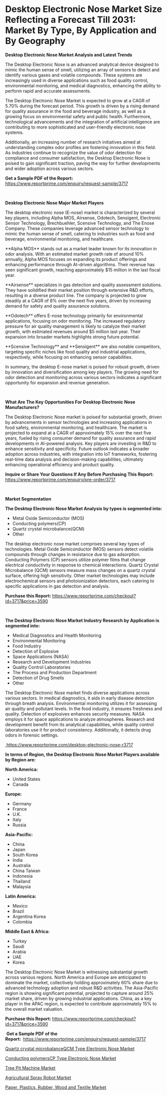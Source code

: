 <p><h1>Desktop Electronic Nose Market Size Reflecting a Forecast Till 2031: Market By Type, By Application and By Geography</h1></p><p><strong>Desktop Electronic Nose Market Analysis and Latest Trends</strong></p>
<p><p>The Desktop Electronic Nose is an advanced analytical device designed to mimic the human sense of smell, utilizing an array of sensors to detect and identify various gases and volatile compounds. These systems are increasingly used in diverse applications such as food quality control, environmental monitoring, and medical diagnostics, enhancing the ability to perform rapid and accurate assessments.</p><p>The Desktop Electronic Nose Market is expected to grow at a CAGR of 5.70% during the forecast period. This growth is driven by a rising demand for quality assurance in the food and beverage industry, as well as a growing focus on environmental safety and public health. Furthermore, technological advancements and the integration of artificial intelligence are contributing to more sophisticated and user-friendly electronic nose systems. </p><p>Additionally, an increasing number of research initiatives aimed at understanding complex odor profiles are fostering innovation in this field. As industries continue to recognize the value of odor detection for compliance and consumer satisfaction, the Desktop Electronic Nose is poised to gain significant traction, paving the way for further developments and wider adoption across various sectors.</p></p>
<p><strong>Get a Sample PDF of the Report:&nbsp;</strong> <a href="https://www.reportprime.com/enquiry/request-sample/3717">https://www.reportprime.com/enquiry/request-sample/3717</a></p>
<p>&nbsp;</p>
<p><strong>Desktop Electronic Nose Major Market Players</strong></p>
<p><p>The desktop electronic nose (E-nose) market is characterized by several key players, including Alpha MOS, Airsense, Odotech, Sensigent, Electronic Sensor Technology, Brechbuehler, Scensive Technology, and The Enose Company. These companies leverage advanced sensor technology to mimic the human sense of smell, catering to industries such as food and beverage, environmental monitoring, and healthcare.</p><p>**Alpha MOS** stands out as a market leader known for its innovation in odor analysis. With an estimated market growth rate of around 10% annually, Alpha MOS focuses on expanding its product offerings and enhancing performance through AI-driven algorithms. Their revenue has seen significant growth, reaching approximately $15 million in the last fiscal year.</p><p>**Airsense** specializes in gas detection and quality assessment solutions. They have solidified their market position through extensive R&D efforts, resulting in a diverse product line. The company is projected to grow steadily at a CAGR of 8% over the next five years, driven by increasing demand for safety and quality assurance solutions.</p><p>**Odotech** offers E-nose technology primarily for environmental applications, focusing on odor monitoring. The increased regulatory pressure for air quality management is likely to catalyze their market growth, with estimated revenues around $5 million last year. Their expansion into broader markets highlights strong future potential.</p><p>**Scensive Technology** and **Sensigent** are also notable competitors, targeting specific niches like food quality and industrial applications, respectively, while focusing on enhancing sensor capabilities.</p><p>In summary, the desktop E-nose market is poised for robust growth, driven by innovation and diversification among key players. The growing need for odor detection and monitoring across various sectors indicates a significant opportunity for expansion and revenue generation.</p></p>
<p>&nbsp;</p>
<p><strong>What Are The Key Opportunities For Desktop Electronic Nose Manufacturers?</strong></p>
<p><p>The Desktop Electronic Nose market is poised for substantial growth, driven by advancements in sensor technologies and increasing applications in food safety, environmental monitoring, and healthcare. The market is projected to expand at a CAGR of approximately 15% over the next five years, fueled by rising consumer demand for quality assurance and rapid developments in AI-powered analysis. Key players are investing in R&D to enhance sensitivity and specificity. Future outlook indicates a broader adoption across industries, with integration into IoT frameworks, fostering real-time data analysis and decision-making capabilities, ultimately enhancing operational efficiency and product quality.</p></p>
<p><strong>Inquire or Share Your Questions If Any Before Purchasing This Report:</strong> <a href="https://www.reportprime.com/enquiry/pre-order/3717">https://www.reportprime.com/enquiry/pre-order/3717</a></p>
<p>&nbsp;</p>
<p><strong>Market Segmentation</strong></p>
<p><strong>The Desktop Electronic Nose Market Analysis by types is segmented into:</strong></p>
<p><ul><li>Metal Oxide Semiconductor (MOS)</li><li>Conducting polymers(CP)</li><li>Quartz crystal microbalance(QCM)</li><li>Other</li></ul></p>
<p><p>The desktop electronic nose market comprises several key types of technologies. Metal Oxide Semiconductor (MOS) sensors detect volatile compounds through changes in resistance due to gas adsorption. Conducting Polymers (CP) sensors utilize polymer films that change electrical conductivity in response to chemical interactions. Quartz Crystal Microbalance (QCM) sensors measure mass changes on a quartz crystal surface, offering high sensitivity. Other market technologies may include electrochemical sensors and photoionization detectors, each catering to specific applications in gas detection and analysis.</p></p>
<p><strong>Purchase this Report:&nbsp;</strong><a href="https://www.reportprime.com/checkout?id=3717&price=3590">https://www.reportprime.com/checkout?id=3717&price=3590</a></p>
<p>&nbsp;</p>
<p><strong>The Desktop Electronic Nose Market Industry Research by Application is segmented into:</strong></p>
<p><ul><li>Medical Diagnostics and Health Monitoring</li><li>Environmental Monitoring</li><li>Food Industry</li><li>Detection of Explosive</li><li>Space Applications (NASA)</li><li>Research and Development Industries</li><li>Quality Control Laboratories</li><li>The Process and Production Department</li><li>Detection of Drug Smells</li><li>Other</li></ul></p>
<p><p>The Desktop Electronic Nose market finds diverse applications across various sectors. In medical diagnostics, it aids in early disease detection through breath analysis. Environmental monitoring utilizes it for assessing air quality and pollutant levels. In the food industry, it ensures freshness and quality. Detection of explosives enhances security measures. NASA employs it for space applications to analyze atmospheres. Research and development benefit from its analytical capabilities, while quality control laboratories use it for product consistency. Additionally, it detects drug odors in forensic settings.</p></p>
<p><a href="https://www.reportprime.com/desktop-electronic-nose-r3717">&nbsp;https://www.reportprime.com/desktop-electronic-nose-r3717</a></p>
<p><strong>In terms of Region, the Desktop Electronic Nose Market Players available by Region are:</strong></p>
<p>
    <p> <strong> North America: </strong>
        <ul>
            <li>United States</li>
            <li>Canada</li>
        </ul>
        </p> 
    <p> <strong> Europe: </strong>
        <ul>
            <li>Germany</li>
            <li>France</li>
            <li>U.K.</li>
            <li>Italy</li>
            <li>Russia</li>
        </ul>
        </p> 
    <p> <strong> Asia-Pacific: </strong>
        <ul>
            <li>China</li>
            <li>Japan</li>
            <li>South Korea</li>
            <li>India</li>
            <li>Australia</li>
            <li>China Taiwan</li>
            <li>Indonesia</li>
            <li>Thailand</li>
            <li>Malaysia</li>
        </ul>
        </p> 
    <p> <strong> Latin America: </strong>
        <ul>
            <li>Mexico</li>
            <li>Brazil</li>
            <li>Argentina Korea</li>
            <li>Colombia</li>
        </ul>
        </p> 
    <p> <strong> Middle East & Africa: </strong>
        <ul>
            <li>Turkey</li>
            <li>Saudi</li>
            <li>Arabia</li>
            <li>UAE</li>
            <li>Korea</li>
        </ul>
    </p>
    </p>
<p><p>The Desktop Electronic Nose Market is witnessing substantial growth across various regions. North America and Europe are anticipated to dominate the market, collectively holding approximately 60% share due to advanced technology adoption and robust R&D activities. The Asia-Pacific region is showing significant potential, projected to capture around 25% market share, driven by growing industrial applications. China, as a key player in the APAC region, is expected to contribute approximately 15% to the overall market valuation.</p></p>
<p><strong>Purchase this Report: </strong><a href="https://www.reportprime.com/checkout?id=3717&price=3590">https://www.reportprime.com/checkout?id=3717&price=3590</a></p>
<p>&nbsp;<strong>Get a Sample PDF of the Report:&nbsp;&nbsp;</strong><a href="https://www.reportprime.com/enquiry/request-sample/3717">https://www.reportprime.com/enquiry/request-sample/3717</a></p>
<p><strong></strong></p>
<p><p><a href="https://github.com/HeatherFernandez476/Market-Research-Report-List-1/blob/main/quartz-crystal-microbalanceqcm-type-electronic-nose-market.md">Quartz crystal microbalanceQCM Type Electronic Nose Market</a></p><p><a href="https://github.com/kathiestrine5ty/Market-Research-Report-List-1/blob/main/conducting-polymerscp-type-electronic-nose-market.md">Conducting polymersCP Type Electronic Nose Market</a></p><p><a href="https://issuu.com/reportprime-2/docs/tree-pit-machine-market-size-2030.p_7b01d498639379">Tree Pit Machine Market</a></p><p><a href="https://issuu.com/reportprime-2/docs/agricultural-spray-robot-market-siz_066bdb07a11835">Agricultural Spray Robot Market</a></p><p><a href="https://www.linkedin.com/pulse/future-ready-strategic-insights-global-paper-plastics-rubber-ajsxc?trackingId=B5B5aG33QOK%2FAizT2Xb2Vg%3D%3D">Paper, Plastics, Rubber, Wood and Textile Market</a></p></p>